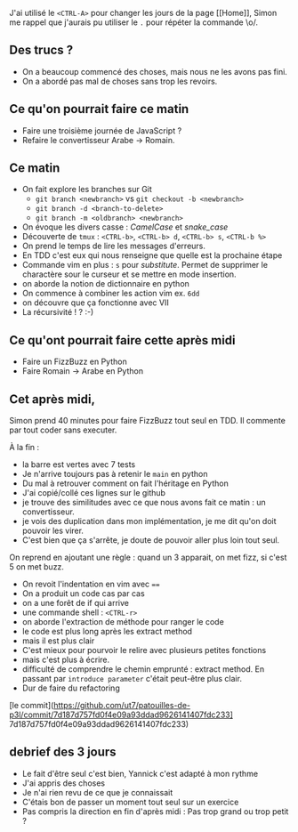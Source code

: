 
J'ai utilisé le `<CTRL-A>` pour changer les jours de la page [[Home]], Simon me
rappel que j'aurais pu utiliser le `.` pour répéter la commande \o/.

## Des trucs ?

* On a beaucoup commencé des choses, mais nous ne les avons pas fini.
* On a abordé pas mal de choses sans trop les revoirs.


## Ce qu'on pourrait faire ce matin

* Faire une troisième journée de JavaScript ?
* Refaire le convertisseur Arabe -> Romain.

## Ce matin

* On fait explore les branches sur Git
  * `git branch <newbranch>` vs `git checkout -b <newbranch>`
  * `git branch -d <branch-to-delete>`
  * `git branch -m <oldbranch> <newbranch>`
* On évoque les divers casse : *CamelCase* et *snake_case*
* Découverte de `tmux` : `<CTRL-b>`, `<CTRL-b> d`, `<CTRL-b> s`, `<CTRL-b %>` 
* On prend le temps de lire les messages d'erreurs.
* En TDD c'est eux qui nous renseigne que quelle est la prochaine étape
* Commande vim en plus : `s` pour _substitute_. Permet de supprimer le
  charactère sour le curseur et se mettre en mode insertion.
* on aborde la notion de dictionnaire en python
* On commence à combiner les action vim ex. `6dd`
* on découvre que ça fonctionne avec VII
* La récursivité ! ? :-)

## Ce qu'ont pourrait faire cette après midi

* Faire un FizzBuzz en Python
* Faire Romain -> Arabe en Python

## Cet après midi,

Simon prend 40 minutes pour faire FizzBuzz tout seul en TDD. Il commente par
tout coder sans executer.

À la fin : 

* la barre est vertes avec 7 tests
* Je n'arrive toujours pas à retenir le `main` en python
* Du mal à retrouver comment on fait l'héritage en Python
* J'ai copié/collé ces lignes sur le github
* je trouve des similitudes avec ce que nous avons fait ce matin : un
  convertisseur.
* je vois des duplication dans mon implémentation, je me dit qu'on doit pouvoir
  les virer.
* C'est bien que ça s'arrête, je doute de pouvoir aller plus loin tout seul.


On reprend en ajoutant une règle : quand un 3 apparait, on met fizz, si c'est 5
on met buzz.

* On revoit l'indentation en vim avec `==`
* On a produit un code cas par cas
* on a une forêt de if qui arrive
* une commande shell : `<CTRL-r>`
* on aborde l'extraction de méthode pour ranger le code
* le code est plus long après les extract method
* mais il est plus clair
* C'est mieux pour pourvoir le relire avec plusieurs petites fonctions
* mais c'est plus à écrire.
* difficulté de comprendre le chemin emprunté : extract method. En passant par
  `introduce parameter` c'était peut-être plus clair.
* Dur de faire du refactoring

[le commit](https://github.com/ut7/patouilles-de-p3l/commit/7d187d757fd0f4e09a93ddad9626141407fdc233]
7d187d757fd0f4e09a93ddad9626141407fdc233)


## debrief des 3 jours

* Le fait d'être seul c'est bien, Yannick c'est adapté à mon rythme
* J'ai appris des choses
* Je n'ai rien revu de ce que je connaissait
* C'étais bon de passer un moment tout seul sur un exercice
* Pas compris la direction en fin d'après midi : Pas trop grand ou trop petit ?

